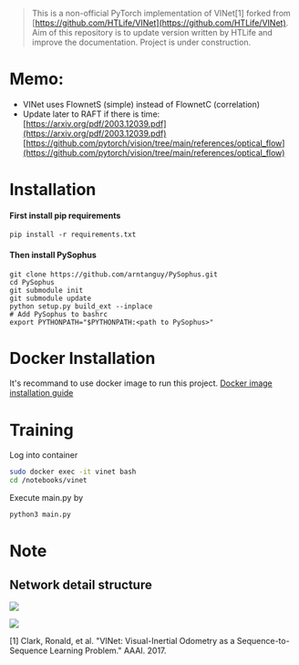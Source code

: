 

> This is a non-official PyTorch implementation of VINet[1] forked from [https://github.com/HTLife/VINet](https://github.com/HTLife/VINet). Aim of this repository is to update version written by HTLife and improve the documentation. Project is under construction.


# Memo:

- VINet uses FlownetS (simple) instead of FlownetC (correlation)
- Update later to RAFT if there is time: [https://arxiv.org/pdf/2003.12039.pdf](https://arxiv.org/pdf/2003.12039.pdf) [https://github.com/pytorch/vision/tree/main/references/optical_flow](https://github.com/pytorch/vision/tree/main/references/optical_flow)

# Installation

#### First install pip requirements

```
pip install -r requirements.txt
```

#### Then install PySophus

```
git clone https://github.com/arntanguy/PySophus.git
cd PySophus
git submodule init
git submodule update
python setup.py build_ext --inplace
# Add PySophus to bashrc
export PYTHONPATH="$PYTHONPATH:<path to PySophus>"
```

# Docker Installation

It's recommand to use docker image to run this project.
[Docker image installation guide](https://github.com/HTLife/VINet/wiki/Installation-Guide)

# Training
Log into container
```bash
sudo docker exec -it vinet bash
cd /notebooks/vinet
```

Execute main.py by
```bash
python3 main.py
```

# Note
## Network detail structure
![](./doc_fig/vinet.png)

![](./doc_fig/se3_def.png)



[1] Clark, Ronald, et al. "VINet: Visual-Inertial Odometry as a Sequence-to-Sequence Learning Problem." AAAI. 2017.
